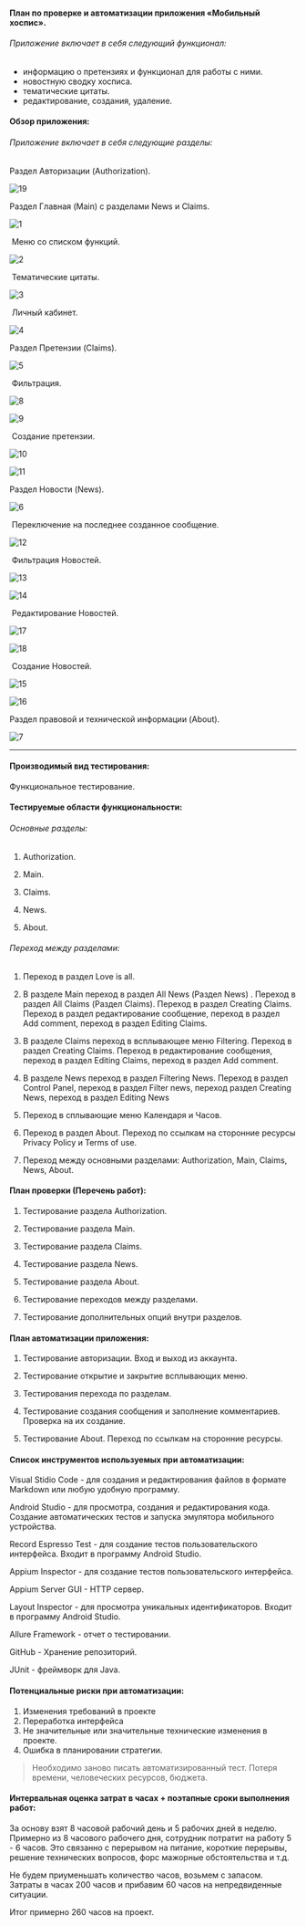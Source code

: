 #### План по проверке и автоматизации приложения «Мобильный хоспис».

###### Приложение включает в себя следующий функционал:

- информацию о претензиях и функционал для работы с ними.
- новостную сводку хосписа.
- тематические цитаты.
- редактирование, создания, удаление.

#### Обзор приложения:

###### Приложение включает в себя следующие разделы:

Раздел Авторизации (Authorization).

![19](https://photos.app.goo.gl/msENVW8w4EHkz7TE7)

Раздел Главная (Main) с разделами News и Claims.

![1](E:\Git\DiplomProect\fmh-android\screenshot\1.png)

​ Меню со списком функций.

![2](E:\Git\DiplomProect\fmh-android\screenshot\2.png)

​ Тематические цитаты.

![3](E:\Git\DiplomProect\fmh-android\screenshot\3.png)

​ Личный кабинет.

![4](E:\Git\DiplomProect\fmh-android\screenshot\4.png)

Раздел Претензии (Claims).

![5](E:\Git\DiplomProect\fmh-android\screenshot\5.png)

​ Фильтрация.

![8](E:\Git\DiplomProect\fmh-android\screenshot\8.png)

![9](E:\Git\DiplomProect\fmh-android\screenshot\9.png)

​ Создание претензии.

![10](E:\Git\DiplomProect\fmh-android\screenshot\10.png)

![11](E:\Git\DiplomProect\fmh-android\screenshot\11.png)

Раздел Новости (News).

![6](E:\Git\DiplomProect\fmh-android\screenshot\6.png)

​ Переключение на последнее созданное сообщение.

![12](E:\Git\DiplomProect\fmh-android\screenshot\12.png)

​ Фильтрация Новостей.

![13](E:\Git\DiplomProect\fmh-android\screenshot\13.png)

![14](E:\Git\DiplomProect\fmh-android\screenshot\14.png)

​ Редактирование Новостей.

![17](E:\Git\DiplomProect\fmh-android\screenshot\17.png)

![18](E:\Git\DiplomProect\fmh-android\screenshot\18.png)

​ Создание Новостей.

![15](E:\Git\DiplomProect\fmh-android\screenshot\15.png)

![16](E:\Git\DiplomProect\fmh-android\screenshot\16.png)

Раздел правовой и технической информации (About).

![7](E:\Git\DiplomProect\fmh-android\screenshot\7.png)

---

#### Производимый вид тестирования:

Функциональное тестирование.

#### Тестируемые области функциональности:

###### Основные разделы:

1. Authorization.

2. Main.

3. Claims.

4. News.

5. About.

###### Переход между разделами:

1. Переход в раздел Love is all.

2. В разделе Main переход в раздел All News (Раздел News) . Переход в раздел All Claims (Раздел Claims). Переход в раздел Creating Claims. Переход в раздел редактирование сообщение, переход в раздел Add comment, переход в раздел Editing Claims.

3. В разделе Claims переход в всплывающее меню Filtering. Переход в раздел Creating Claims. Переход в редактирование сообщения, переход в раздел Editing Claims, переход в раздел Add comment.

4. В разделе News переход в раздел Filtering News. Переход в раздел Control Panel, переход в раздел Filter news, переход раздел Creating News, переход в раздел Editing News

5. Переход в сплывающие меню Календаря и Часов.

6. Переход в раздел About. Переход по ссылкам на сторонние ресурсы Privacy Policy и Terms of use.

7. Переход между основными разделами: Authorization, Main, Claims, News, About.

#### План проверки (Перечень работ):

1. Тестирование раздела Authorization.

2. Тестирование раздела Main.

3. Тестирование раздела Claims.

4. Тестирование раздела News.

5. Тестирование раздела About.

6. Тестирование переходов между разделами.

7. Тестирование дополнительных опций внутри разделов.

#### План автоматизации приложения:

1. Тестирование авторизации. Вход и выход из аккаунта.

2. Тестирование открытие и закрытие всплывающих меню.

3. Тестирования перехода по разделам.

4. Тестирование создания сообщения и заполнение комментариев. Проверка на их создание.

5. Тестирование About. Переход по ссылкам на сторонние ресурсы.

#### Список инструментов используемых при автоматизации:

Visual Stidio Code - для создания и редактирования файлов в формате Markdown или любую удобную программу.

Android Studio - для просмотра, создания и редактирования кода. Создание автоматических тестов и запуска эмулятора мобильного устройства.

Record Espresso Test - для создание тестов пользовательского интерфейса. Входит в программу Android Studio.

Appium Inspector - для создание тестов пользовательского интерфейса.

Appium Server GUI - HTTP сервер.

Layout Inspector - для просмотра уникальных идентификаторов. Входит в программу Android Studio.

Allure Framework - отчет о тестировании.

GitHub - Хранение репозиторий.

JUnit - фреймворк для Java.

#### Потенциальные риски при автоматизации:

1. Изменения требований в проекте
2. Переработка интерфейса
3. Не значительные или значительные технические изменения в проекте.
4. Ошибка в планировании стратегии.

> Необходимо заново писать автоматизированный тест. Потеря времени, человеческих ресурсов, бюджета.

#### Интервальная оценка затрат в часах + поэтапные сроки выполнения работ:

За основу взят 8 часовой рабочий день и 5 рабочих дней в неделю. Примерно из 8 часового рабочего дня, сотрудник потратит на работу 5 - 6 часов. Это связанно с перерывом на питание, короткие перерывы, решение технических вопросов, форс мажорные обстоятельства и т.д.

Не будем приуменьшать количество часов, возьмем с запасом. Затраты в часах 200 часов и прибавим 60 часов на непредвиденные ситуации.

Итог примерно 260 часов на проект.
